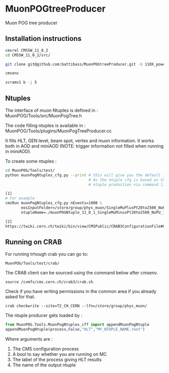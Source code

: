 # MuonPOGtreeProducer
Muon POG tree producer

## Installation instructions

```bash
cmsrel CMSSW_11_0_2 
cd CMSSW_11_0_2/src/

git clone git@github.com:battibass/MuonPOGtreeProducer.git -b 110X_powermatches

cmsenv

scramv1 b -j 5
```


## Ntuples

The interface of muon Ntuples is defined in : MuonPOG/Tools/src/MuonPogTree.h

The code filling ntuples is available in : MuonPOG/Tools/plugins/MuonPogTreeProducer.cc

It fills HLT, GEN level, beam spot, vertex and muon information. It works both in AOD and miniAOD (NOTE: trigger information not filled when running in miniAOD).


To create some ntuples :

```bash
cd MuonPOG/Tools/test/
python muonPogNtuples_cfg.py --print # this will give you the default input parameters of the filler. 
                                     # As the ntuple cfg is based on VarParsing you can customise the
                                     # ntuple production via command line [1] or in a crab cfg [2] 

[1] 
# For example
cmsRun muonPogNtuples_cfg.py nEvents=1000 \
       eosInputFolder=/store/group/phys_muon/SingleMuPlusPt20to2500_NoPU/step3_CMSSW_11_0_X/200403_154053//0000/ \
       ntupleName=./muonPOGNtuple_11_0_1_SingleMuMinusPt20to2500_NoPU_1k.root

[2] 
https://twiki.cern.ch/twiki/bin/view/CMSPublic/CRAB3ConfigurationFile#CRAB_configuration_parameters (find pyCfgParams)
```

## Running on CRAB

For running trhough crab you can go to: 

    MuonPOG/Tools/test/crab/

The CRAB client can be sourced using the command below after cmsenv.

    source /cvmfs/cms.cern.ch/crab3/crab.sh
  
Check if you have writing permissions in the common area if you already asked for that. 

    crab checkwrite --site=T2_CH_CERN --lfn=/store/group/phys_muon/

The ntuple producer gets loaded by :

```python
from MuonPOG.Tools.MuonPogNtuples_cff import appendMuonPogNtuple
appendMuonPogNtuple(process,False,"HLT","MY_NTUPLE_NAME.root")
```

Where arguments are :

1. The CMS configuration process
2. A bool to say whether you are running on MC
3. The label of the process giving HLT results
4. The name of the output ntuple
